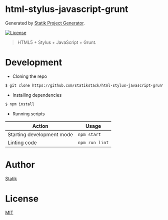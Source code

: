 # html-stylus-javascript-grunt

Generated by [Statik Project Generator](https://github.com/statikstack/generator-node).

[![License][license-badge]][license-url]

> HTML5 + Stylus + JavaScript + Grunt.

# Development

- Cloning the repo

```bash
$ git clone https://github.com/statikstack/html-stylus-javascript-grunt.git
```

- Installing dependencies

```bash
$ npm install
```

- Running scripts

| Action                    | Usage          |
| ------------------------- | -------------- |
| Starting development mode | `npm start`    |
| Linting code              | `npm run lint` |

# Author

[Statik](https://twitter.com/statikstack)

# License

[MIT](https://github.com/statikstack/html-stylus-javascript-grunt/blob/master/LICENSE)

[license-badge]: https://img.shields.io/github/license/statikstack/html-stylus-javascript-grunt.svg
[license-url]: https://opensource.org/licenses/MIT
